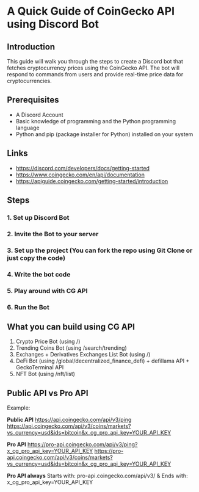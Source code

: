 # A Quick Guide of CoinGecko API using Discord Bot

## Introduction

This guide will walk you through the steps to create a Discord bot that fetches cryptocurrency prices using the CoinGecko API. The bot will respond to commands from users and provide real-time price data for cryptocurrencies.

## Prerequisites
- A Discord Account
- Basic knowledge of programming and the Python programming language
- Python and pip (package installer for Python) installed on your system

## Links
- https://discord.com/developers/docs/getting-started
- https://www.coingecko.com/en/api/documentation
- https://apiguide.coingecko.com/getting-started/introduction


## Steps
### 1. Set up Discord Bot
### 2. Invite the Bot to your server
### 3. Set up the project (You can fork the repo using Git Clone or just copy the code)
### 4. Write the bot code
### 5. Play around with CG API
### 6. Run the Bot


## What you can build using CG API
1. Crypto Price Bot (using /)
2. Trending Coins Bot (using /search/trending)
3. Exchanges + Derivatives Exchanges List Bot (using /)
4. DeFi Bot (using /global/decentralized_finance_defi) + defillama API + GeckoTerminal API
5. NFT Bot (using /nft/list)


## Public API vs Pro API

Example: 

**Public API**
https://api.coingecko.com/api/v3/ping
https://api.coingecko.com/api/v3/coins/markets?vs_currency=usd&ids=bitcoin&x_cg_pro_api_key=YOUR_API_KEY


**Pro API**
https://pro-api.coingecko.com/api/v3/ping?x_cg_pro_api_key=YOUR_API_KEY
https://pro-api.coingecko.com/api/v3/coins/markets?vs_currency=usd&ids=bitcoin&x_cg_pro_api_key=YOUR_API_KEY


**Pro API always**
Starts with: pro-api.coingecko.com/api/v3/
& Ends with: x_cg_pro_api_key=YOUR_API_KEY







